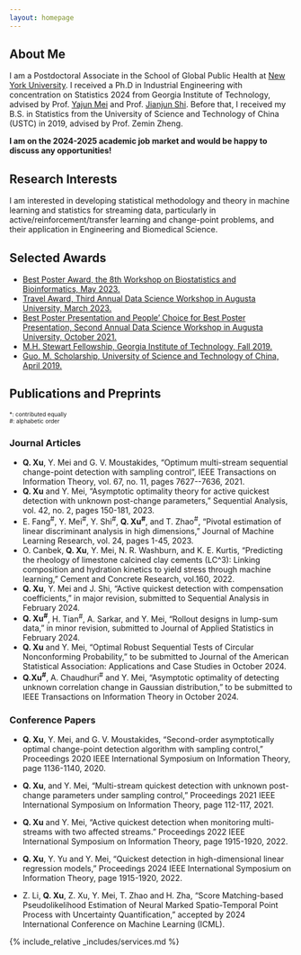 ```yaml
---
layout: homepage
---
```


## About Me

I am a Postdoctoral Associate in the School of Global Public Health  at [New York University](https://publichealth.nyu.edu/).  I  received a Ph.D in Industrial Engineering with concentration on Statistics 2024 from Georgia Institute of Technology, advised by Prof. [Yajun Mei](https://sites.gatech.edu/yajun-mei/) and Prof. [Jianjun Shi](https://sites.gatech.edu/jianjun-shi/). Before that, I received my B.S. in Statistics from the University of Science and Technology of China (USTC) in 2019, advised by Prof. Zemin Zheng. 

**I am on the 2024-2025 academic job market and would be happy to discuss any opportunities!**



## Research Interests

I am interested in developing statistical methodology and theory in machine learning and statistics for streaming data, particularly in active/reinforcement/transfer learning and change-point problems, and their application in Engineering and Biomedical Science.  

## Selected Awards 
- <ins> Best Poster Award, the 8th Workshop on Biostatistics and Bioinformatics, May 2023.
- <ins> Travel Award, Third Annual Data Science Workshop in Augusta University, March 2023. 
- <ins> Best Poster Presentation and People’ Choice for Best Poster Presentation, Second Annual Data Science Workshop in Augusta University, October 2021.
- <ins> M.H. Stewart Fellowship, Georgia Institute of Technology, Fall 2019.
- <ins> Guo. M. Scholarship, University of Science and Technology of China, April 2019.



## Publications and Preprints

<div style="font-size: 10px;">*: contributed equally </div>

<div style="font-size: 10px;">#: alphabetic order </div>

### Journal Articles


- **Q. Xu**, Y. Mei and G. V. Moustakides, “Optimum multi-stream sequential change-point detection with sampling control”, IEEE Transactions on Information Theory, vol. 67, no. 11, pages 7627--7636, 2021.
- **Q. Xu** and Y. Mei, “Asymptotic optimality theory for active quickest detection with unknown post-change parameters,” Sequential Analysis, vol. 42, no. 2, pages 150-181, 2023.
- E. Fang<sup>#</sup>, Y. Mei<sup>#</sup>, Y. Shi<sup>#</sup>, **Q. Xu<sup>#</sup>**, and T. Zhao<sup>#</sup>, “Pivotal estimation of linear discriminant analysis in high dimensions,” Journal of Machine Learning Research, vol. 24, pages 1-45, 2023.
- O. Canbek, **Q. Xu**, Y. Mei, N. R. Washburn, and K. E. Kurtis, “Predicting the rheology of limestone calcined clay cements (LC^3): Linking composition and hydration kinetics to yield stress through machine learning,” Cement and Concrete Research, vol.160, 2022.
- **Q. Xu**, Y. Mei and J. Shi, “Active quickest detection with compensation coefficients,” in major revision, submitted to Sequential Analysis in February 2024.
- **Q. Xu<sup>#</sup>**, H. Tian<sup>#</sup>, A. Sarkar, and Y. Mei, “Rollout designs in lump-sum data,” in minor revision, submitted to Journal of Applied Statistics in February 2024.
- **Q. Xu** and Y. Mei, “Optimal Robust Sequential Tests of Circular Nonconforming Probability,” to be submitted to Journal of the American Statistical Association: Applications and Case Studies in October 2024.
- **Q.Xu<sup>#</sup>**, A. Chaudhuri<sup>#</sup> and Y. Mei, “Asymptotic optimality of detecting unknown correlation change in Gaussian distribution,” to be submitted to IEEE Transactions on Information Theory in October 2024.


### Conference Papers

- **Q. Xu**, Y. Mei, and G. V. Moustakides, “Second-order asymptotically optimal change-point detection algorithm with sampling control,” Proceedings 2020 IEEE International Symposium on Information Theory, page 1136-1140, 2020.


- **Q. Xu**, and Y. Mei, “Multi-stream quickest detection with unknown post-change parameters under sampling control,” Proceedings 2021 IEEE International Symposium on Information Theory, page 112-117, 2021.

- **Q. Xu** and Y. Mei, “Active quickest detection when monitoring multi-streams with two affected streams.” Proceedings 2022 IEEE International Symposium on Information Theory, page 1915-1920, 2022.

- **Q. Xu**, Y. Yu and Y. Mei, “Quickest detection in high-dimensional linear regression models,” Proceedings 2024 IEEE International Symposium on Information Theory, page 1915-1920, 2022.


- Z. Li, **Q. Xu**, Z. Xu, Y. Mei, T. Zhao and H. Zha, “Score Matching-based Pseudolikelihood Estimation of Neural Marked Spatio-Temporal Point Process with Uncertainty Quantification,” accepted by 2024 International Conference on Machine Learning (ICML).


{% include_relative _includes/services.md %}
